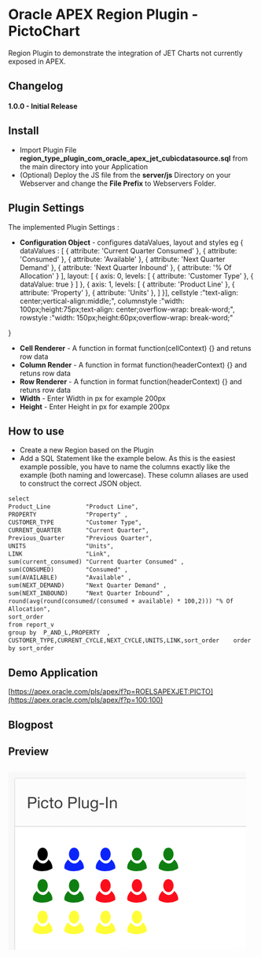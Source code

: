 # Oracle APEX Region Plugin - PictoChart
Region Plugin to demonstrate the integration of JET Charts not currently exposed in APEX.


## Changelog

#### 1.0.0 - Initial Release


## Install

- Import Plugin File **region_type_plugin_com_oracle_apex_jet_cubicdatasource.sql** from the main directory into your Application
- (Optional) Deploy the JS file from the **server/js** Directory on your Webserver and change the **File Prefix** to Webservers Folder.


## Plugin Settings

The implemented Plugin Settings  :
- **Configuration Object** -  configures dataValues, layout and styles 
eg 
{
	dataValues : [
	    { attribute: 'Current Quarter Consumed' },
	    { attribute: 'Consumed' },
	    { attribute: 'Available' },
	    { attribute: 'Next Quarter Demand' },
	    { attribute: 'Next Quarter Inbound' },
	    { attribute: '% Of Allocation' }
	],
	layout: [
	{
		axis: 0,
		levels: [
			{ attribute: 'Customer Type' },
			{ dataValue: true }
		]
	}, 
	{
		axis: 1,
		levels: [
			{ attribute: 'Product Line' },
			{ attribute: 'Property' },
			{ attribute: 'Units' },
		]
	}],
	cellstyle        :"text-align: center;vertical-align:middle;",
	columnstyle      :"width: 100px;height:75px;text-align: center;overflow-wrap: break-word;",
	rowstyle         :"width: 150px;height:60px;overflow-wrap: break-word;"
	
}

- **Cell Renderer** - A function in format function(cellContext) {} and retuns row data 
- **Column Render** - A function in format function(headerContext) {} and retuns row data 
- **Row Renderer**  - A function in format function(headerContext) {} and retuns row data 
- **Width**         - Enter Width in px for example 200px
- **Height**        - Enter Height in px for example 200px

## How to use
- Create a new Region based on the Plugin
- Add a SQL Statement like the example below. As this is the easiest example possible, you have to name the columns exactly like the example (both naming and lowercase). These column aliases are used to construct the correct JSON object.
```
select  
Product_Line          "Product Line",
PROPERTY         	  "Property" , 
CUSTOMER_TYPE         "Customer Type",
CURRENT_QUARTER       "Current Quarter",
Previous_Quarter      "Previous Quarter",
UNITS                 "Units",
LINK                  "Link",
sum(current_consumed) "Current Quarter Consumed" ,  
sum(CONSUMED) 		  "Consumed" ,
sum(AVAILABLE) 		  "Available" ,
sum(NEXT_DEMAND)      "Next Quarter Demand" ,
sum(NEXT_INBOUND)     "Next Quarter Inbound" ,
round(avg(round(consumed/(consumed + available) * 100,2))) "% Of Allocation",
sort_order 
from report_v 
group by  P_AND_L,PROPERTY  , CUSTOMER_TYPE,CURRENT_CYCLE,NEXT_CYCLE,UNITS,LINK,sort_order    order by sort_order 

```

## Demo Application
[https://apex.oracle.com/pls/apex/f?p=ROELSAPEXJET:PICTO](https://apex.oracle.com/pls/apex/f?p=100:100)

## Blogpost


## Preview
## ![](https://github.com/APEXGru/JET-PictoChart/raw/master/preview.png)

